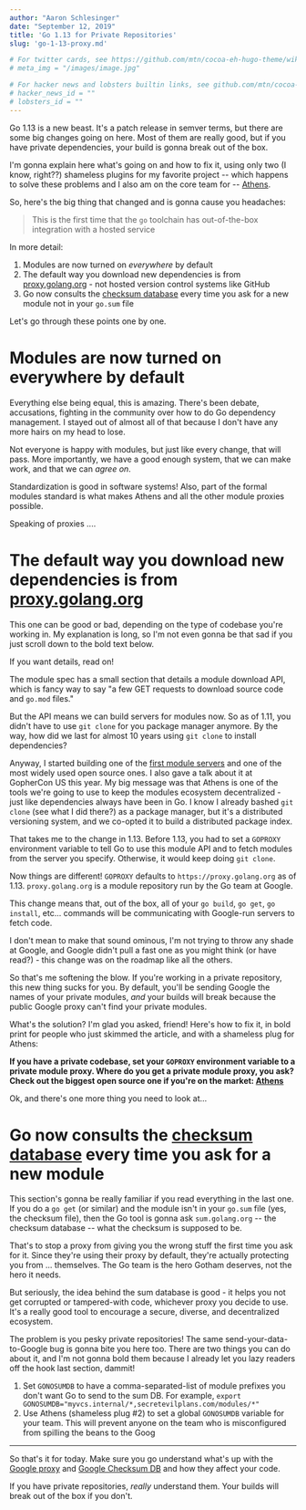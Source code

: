 ```yaml
---
author: "Aaron Schlesinger"
date: "September 12, 2019"
title: 'Go 1.13 for Private Repositories'
slug: 'go-1-13-proxy.md'

# For twitter cards, see https://github.com/mtn/cocoa-eh-hugo-theme/wiki/Twitter-cards
# meta_img = "/images/image.jpg"

# For hacker news and lobsters builtin links, see github.com/mtn/cocoa-eh-hugo-theme/wiki/Social-Links
# hacker_news_id = ""
# lobsters_id = ""
---
```


Go 1.13 is a new beast. It's a patch release in semver terms, but there are some big changes going on here. Most of them are really good, but if you have private dependencies, your build is gonna break out of the box.

I'm gonna explain here what's going on and how to fix it, using only two (I know, right??) shameless plugins for my favorite project -- which happens to solve these problems and I also am on the core team for -- [Athens](https://docs.gomods.org).

So, here's the big thing that changed and is gonna cause you headaches:

>This is the first time that the `go` toolchain has out-of-the-box integration with a hosted service

In more detail:

1. Modules are now turned on _everywhere_ by default
1. The default way you download new dependencies is from [proxy.golang.org](https://proxy.golang.org) - not hosted version control systems like GitHub
1. Go now consults the [checksum database](https://sum.golang.org) every time you ask for a new module not in your `go.sum` file

Let's go through these points one by one.

# Modules are now turned on everywhere by default

Everything else being equal, this is amazing. There's been debate, accusations, fighting in the community over how to do Go dependency management. I stayed out of almost all of that because I don't have any more hairs on my head to lose.

Not everyone is happy with modules, but just like every change, that will pass. More importantly, we have a good enough system, that we can make work, and that we can _agree on_.

Standardization is good in software systems! Also, part of the formal modules standard is what makes Athens and all the other module proxies possible.

Speaking of proxies ....

# The default way you download new dependencies is from [proxy.golang.org](https://proxy.golang.org)

This one can be good or bad, depending on the type of codebase you're working in. My explanation is long, so I'm not even gonna be that sad if you just scroll down to the bold text below.

If you want details, read on!

The module spec has a small section that details a module download API, which is fancy way to say "a few GET requests to download source code and `go.mod` files." 

But the API means we can build servers for modules now. So as of 1.11, you didn't have to use `git clone` for you package manager anymore. By the way, how did we last for almost 10 years using `git clone` to install dependencies?

Anyway, I started building one of the [first module servers](https://github.com/gomods/athens) and one of the most widely used open source ones. I also gave a talk about it at GopherCon US this year. My big message was that Athens is one of the tools we're going to use to keep the modules ecosystem decentralized - just like dependencies always have been in Go. I know I already bashed `git clone` (see what I did there?) as a package manager, but it's a distributed versioning system, and we co-opted it to build a distributed package index.

That takes me to the change in 1.13. Before 1.13, you had to set a `GOPROXY` environment variable to tell Go to use this module API and to fetch modules from the server you specify. Otherwise, it would keep doing `git clone`.

Now things are different! `GOPROXY` defaults to `https://proxy.golang.org` as of 1.13. `proxy.golang.org` is a module repository run by the Go team at Google.

This change means that, out of the box, all of your `go build`, `go get`, `go install`, etc... commands will be communicating with Google-run servers to fetch code.

I don't mean to make that sound ominous, I'm not trying to throw any shade at Google, and Google didn't pull a fast one as you might think (or have read?) - this change was on the roadmap like all the others. 

So that's me softening the blow. If you're working in a private repository, this new thing sucks for you. By default, you'll be sending Google the names of your private modules, _and_ your builds will break because the public Google proxy can't find your private modules.

What's the solution? I'm glad you asked, friend! Here's how to fix it, in bold print for people who just skimmed the article, and with a shameless plug for Athens:

**If you have a private codebase, set your `GOPROXY` environment variable to a private module proxy. Where do you get a private module proxy, you ask? Check out the biggest open source one if you're on the market: [Athens](https://docs.gomods.io)**

Ok, and there's one more thing you need to look at...

# Go now consults the [checksum database](https://sum.golang.org) every time you ask for a new module

This section's gonna be really familiar if you read everything in the last one. If you do a `go get` (or similar) and the module isn't in your `go.sum` file (yes, the checksum file), then the Go tool is gonna ask `sum.golang.org` -- the checksum database -- what the checksum is supposed to be.

That's to stop a proxy from giving you the wrong stuff the first time you ask for it. Since they're using their proxy by default, they're actually protecting you from ... themselves. The Go team is the hero Gotham deserves, not the hero it needs.

But seriously, the idea behind the sum database is good - it helps you not get corrupted or tampered-with code, whichever proxy you decide to use. It's a really good tool to encourage a secure, diverse, and decentralized ecosystem.

The problem is you pesky private repositories! The same send-your-data-to-Google bug is gonna bite you here too. There are two things you can do about it, and I'm not gonna bold them because I already let you lazy readers off the hook last section, dammit!

1. Set `GONOSUMDB` to have a comma-separated-list of module prefixes you don't want Go to send to the sum DB. For example, `export GONOSUMDB="myvcs.internal/*,secretevilplans.com/modules/*"`
1. Use Athens (shameless plug #2) to set a global `GONOSUMDB` variable for your team. This will prevent anyone on the team who is misconfigured from spilling the beans to the Goog

---

So that's it for today. Make sure you go understand what's up with the [Google proxy](https://proxy.golang.org) and [Google Checksum DB](https://sum.golang.org) and how they affect your code.

If you have private repositories, _really_ understand them. Your builds will break out of the box if you don't.